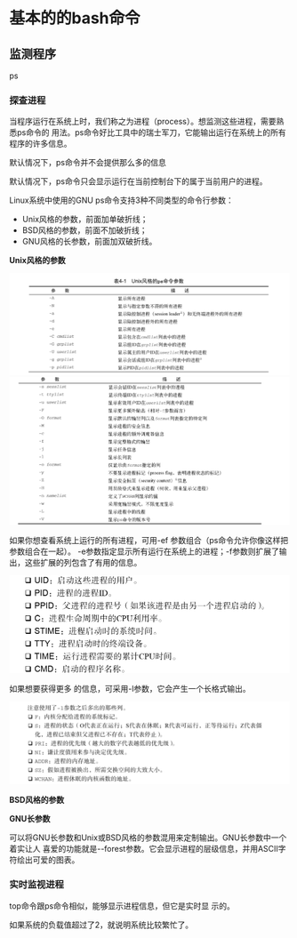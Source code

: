 # 基本的的bash命令



## 监测程序

ps

### 探查进程

当程序运行在系统上时，我们称之为进程（process）。想监测这些进程，需要熟悉ps命令的 用法。ps命令好比工具中的瑞士军刀，它能输出运行在系统上的所有程序的许多信息。 

默认情况下，ps命令并不会提供那么多的信息

默认情况下，ps命令只会显示运行在当前控制台下的属于当前用户的进程。

Linux系统中使用的GNU ps命令支持3种不同类型的命令行参数： 

+ Unix风格的参数，前面加单破折线； 
+ BSD风格的参数，前面不加破折线； 
+ GNU风格的长参数，前面加双破折线。 

**Unix风格的参数**

![](image/2020-06-04-17-49-12.png)
![](image/2020-06-04-17-49-32.png)

如果你想查看系统上运行的所有进程，可用-ef 参数组合（ps命令允许你像这样把参数组合在一起）。 
-e参数指定显示所有运行在系统上的进程；-f参数则扩展了输 出，这些扩展的列包含了有用的信息。 

![](image/2020-06-04-17-51-50.png)

如果想要获得更多 的信息，可采用-l参数，它会产生一个长格式输出。 

![](image/2020-06-04-17-52-52.png)

**BSD风格的参数**

**GNU长参数**

可以将GNU长参数和Unix或BSD风格的参数混用来定制输出。GNU长参数中一个着实让人 喜爱的功能就是--forest参数。它会显示进程的层级信息，并用ASCII字符绘出可爱的图表。 

### 实时监视进程

top命令跟ps命令相似，能够显示进程信息，但它是实时显 示的。

如果系统的负载值超过了2，就说明系统比较繁忙了。 



